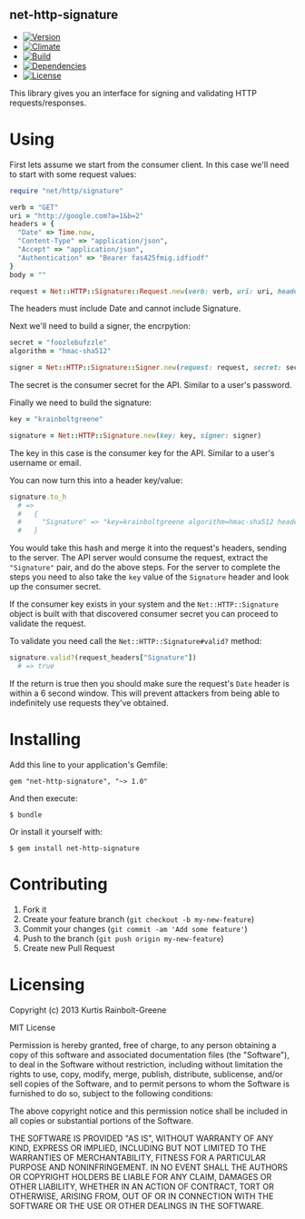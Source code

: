 net-http-signature
------------------

  - [![Version](https://badge.fury.io/rb/net-http-signature.png)](https://rubygems.org/gems/net-http-signature)
  - [![Climate](https://codeclimate.com/github/krainboltgreene/net-http-signature.png)](https://codeclimate.com/github/krainboltgreene/net-http-signature)
  - [![Build](http://img.shields.io/travis-ci/krainboltgreene/net-http-signature.png)](https://travis-ci.org/krainboltgreene/net-http-signature)
  - [![Dependencies](https://gemnasium.com/krainboltgreene/net-http-signature.png)](https://gemnasium.com/krainboltgreene/net-http-signature)
  - [![License](http://img.shields.io/license/MIT.png?color=green)](http://opensource.org/licenses/MIT)

This library gives you an interface for signing and validating HTTP requests/responses.


Using
=====

First lets assume we start from the consumer client. In this case we'll need to start with some request values:

``` ruby
require "net/http/signature"

verb = "GET"
uri = "http://google.com?a=1&b=2"
headers = {
  "Date" => Time.now,
  "Content-Type" => "application/json",
  "Accept" => "application/json",
  "Authentication" => "Bearer fas425fmig.idfiodf"
}
body = ""

request = Net::HTTP::Signature::Request.new(verb: verb, uri: uri, headers: headers, body: body)
```

The headers must include Date and cannot include Signature.

Next we'll need to build a signer, the encrpytion:

``` ruby
secret = "foozlebufzzle"
algorithm = "hmac-sha512"

signer = Net::HTTP::Signature::Signer.new(request: request, secret: secret, algorithm: algorithm)
```

The secret is the consumer secret for the API. Similar to a user's password.

Finally we need to build the signature:

``` ruby
key = "krainboltgreene"

signature = Net::HTTP::Signature.new(key: key, signer: signer)
```

The key in this case is the consumer key for the API. Similar to a user's username or email.

You can now turn this into a header key/value:

``` ruby
signature.to_h
  # =>
  #   {
  #     "Signature" => "key=krainboltgreene algorithm=hmac-sha512 headers=Date,Content-Type,Accept token=06MNzV00902BKawOL5UwhKf9hJUR97RizAtyr6+xhwF94ne0/Uz/MTRRDrJQ\nLdfHyBuuuXEMVYeg24xDcsTaFA==\n"
  #   }
```

You would take this hash and merge it into the request's headers, sending to the server. The API server would consume the request, extract the `"Signature"` pair, and do the above steps. For the server to complete the steps you need to also take the `key` value of the `Signature` header and look up the consumer secret.

If the consumer key exists in your system and the `Net::HTTP::Signature` object is built with that discovered consumer secret you can proceed to validate the request.

To validate you  need call the `Net::HTTP::Signature#valid?` method:

``` ruby
signature.valid?(request_headers["Signature"])
  # => true
```

If the return is true then you should make sure the request's `Date` header is within a 6 second window. This will prevent attackers from being able to indefinitely use requests they've obtained.


Installing
==========

Add this line to your application's Gemfile:

    gem "net-http-signature", "~> 1.0"

And then execute:

    $ bundle

Or install it yourself with:

    $ gem install net-http-signature


Contributing
============

  1. Fork it
  2. Create your feature branch (`git checkout -b my-new-feature`)
  3. Commit your changes (`git commit -am 'Add some feature'`)
  4. Push to the branch (`git push origin my-new-feature`)
  5. Create new Pull Request


Licensing
=========

Copyright (c) 2013 Kurtis Rainbolt-Greene

MIT License

Permission is hereby granted, free of charge, to any person obtaining
a copy of this software and associated documentation files (the
"Software"), to deal in the Software without restriction, including
without limitation the rights to use, copy, modify, merge, publish,
distribute, sublicense, and/or sell copies of the Software, and to
permit persons to whom the Software is furnished to do so, subject to
the following conditions:

The above copyright notice and this permission notice shall be
included in all copies or substantial portions of the Software.

THE SOFTWARE IS PROVIDED "AS IS", WITHOUT WARRANTY OF ANY KIND,
EXPRESS OR IMPLIED, INCLUDING BUT NOT LIMITED TO THE WARRANTIES OF
MERCHANTABILITY, FITNESS FOR A PARTICULAR PURPOSE AND
NONINFRINGEMENT. IN NO EVENT SHALL THE AUTHORS OR COPYRIGHT HOLDERS BE
LIABLE FOR ANY CLAIM, DAMAGES OR OTHER LIABILITY, WHETHER IN AN ACTION
OF CONTRACT, TORT OR OTHERWISE, ARISING FROM, OUT OF OR IN CONNECTION
WITH THE SOFTWARE OR THE USE OR OTHER DEALINGS IN THE SOFTWARE.
